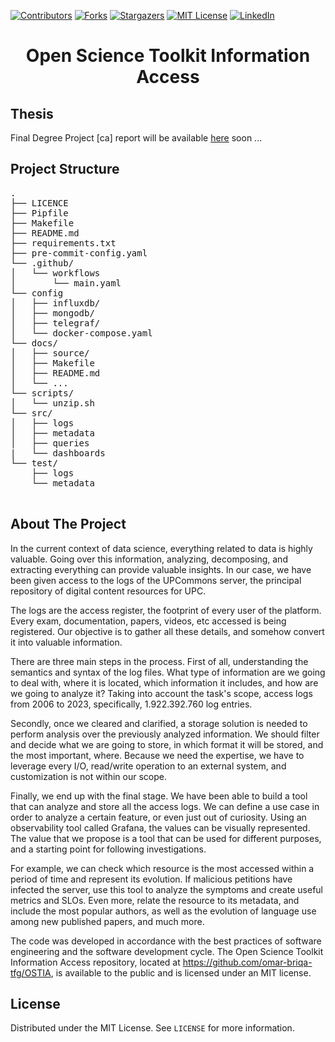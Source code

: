 [![Contributors][contributors-shield]][contributors-url]
[![Forks][forks-shield]][forks-url]
[![Stargazers][stars-shield]][stars-url]
[![MIT License][license-shield]][license-url]
[![LinkedIn][linkedin-shield]][linkedin-url]

<h1 align="center"> Open Science Toolkit Information Access </h1>

## Thesis

Final Degree Project [ca] report will be available [here](https://github.com/omar-briqa-tfg/OSTIA) soon ...

## Project Structure

<pre>
.
├── LICENCE
├── Pipfile
├── Makefile
├── README.md
├── requirements.txt
├── pre-commit-config.yaml
└── .github/
│   └── workflows
│       └── main.yaml
└── config
│   ├── influxdb/
│   ├── mongodb/
│   ├── telegraf/
│   └── docker-compose.yaml
└── docs/
│   ├── source/
│   ├── Makefile
│   ├── README.md
│   └── ...
└── scripts/
│   └── unzip.sh
└── src/
│   ├── logs
│   ├── metadata
│   ├── queries
|   └── dashboards
└── test/
    ├── logs
    └── metadata

</pre>

## About The Project

In the current context of data science, everything related to data is highly valuable. Going over this information, analyzing, decomposing, and extracting everything can provide valuable insights. In our case, we have been given access to the logs of the UPCommons server, the principal repository of digital content resources for UPC.

The logs are the access register, the footprint of every user of the platform. Every exam, documentation, papers, videos, etc accessed is being registered. Our objective is to gather all these details, and somehow convert it into valuable information.

There are three main steps in the process. First of all, understanding the semantics and syntax of the log files. What type of information are we going to deal with, where it is located, which information it includes, and how are we going to analyze it? Taking into account the task's scope, access logs from 2006 to 2023, specifically, 1.922.392.760 log entries.

Secondly, once we cleared and clarified, a storage solution is needed to perform analysis over the previously analyzed information. We should filter and decide what we are going to store, in which format it will be stored, and the most important, where. Because we need the expertise, we have to leverage every I/O, read/write operation to an external system, and customization is not within our scope.

Finally, we end up with the final stage. We have been able to build a tool that can analyze and store all the access logs. We can define a use case in order to analyze a certain feature, or even just out of curiosity. Using an observability tool called Grafana, the values can be visually represented. The value that we propose is a tool that can be used for different purposes, and a starting point for following investigations.

For example, we can check which resource is the most accessed within a period of time and represent its evolution. If malicious petitions have infected the server, use this tool to analyze the symptoms and create useful metrics and SLOs. Even more, relate the resource to its metadata, and include the most popular authors, as well as the evolution of language use among new published papers, and much more.

The code was developed in accordance with the best practices of software engineering and the software development cycle. The Open Science Toolkit Information Access repository, located at https://github.com/omar-briqa-tfg/OSTIA, is available to the public and is licensed under an MIT license.

## License

Distributed under the MIT License. See `LICENSE` for more information.


[contributors-url]: https://github.com/omar-briqa-tfg/OSTIA/graphs/contributors
[contributors-shield]: https://img.shields.io/github/contributors/omar-briqa-tfg/OSTIA.svg?style=flat
[forks-url]: https://github.com/omar-briqa-tfg/OSTIA/network/members
[forks-shield]: https://img.shields.io/github/forks/omar-briqa-tfg/OSTIA.svg?style=flat
[stars-url]: https://github.com/omar-briqa-tfg/OSTIA/stargazers
[stars-shield]: https://img.shields.io/github/stars/omar-briqa-tfg/OSTIA.svg?style=flat
[license-url]: https://github.com/omar-briqa-tfg/OSTIA/blob/master/LICENSE
[license-shield]: https://img.shields.io/github/license/omar-briqa-tfg/OSTIA.svg?style=flat
[linkedin-url]: https://www.linkedin.com/in/omar-briqa/
[linkedin-shield]: https://img.shields.io/badge/-LinkedIn-black.svg?style=flat&logo=linkedin&colorB=555
